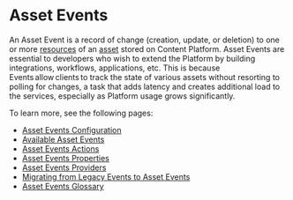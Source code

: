 # Asset Events

An Asset Event is a record of change (creation, update, or deletion) to one or more [resources](asset-events-glossary.md#resource) of an [asset](asset-events-glossary.md#asset) stored on Content Platform. Asset Events are essential to developers who wish to extend the Platform by building integrations, workflows, applications, etc. This is because Events allow clients to track the state of various assets without resorting to polling for changes, a task that adds latency and creates additional load to the services, especially as Platform usage grows significantly.

To learn more, see the following pages:

- [Asset Events Configuration](asset-events-configuration.md)
- [Available Asset Events](asset-events-available.md)
- [Asset Events Actions](asset-events-actions.md)
- [Asset Events Properties](asset-events-properties.md)
- [Asset Events Providers](asset-events-providers.md)
- [Migrating from Legacy Events to Asset Events](asset-events-migration.md)
- [Asset Events Glossary](asset-events-glossary.md)